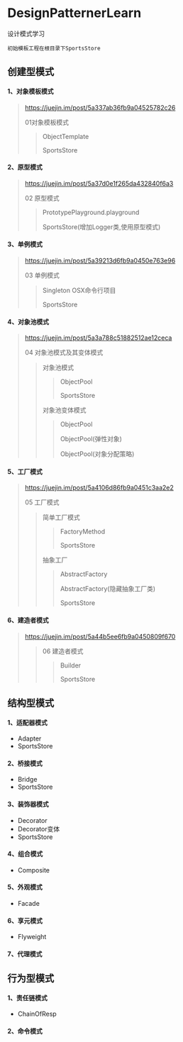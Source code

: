# DesignPatternerLearn
设计模式学习

~~~
初始模板工程在根目录下SportsStore
~~~

## 创建型模式
#### 1、对象模板模式 
> <https://juejin.im/post/5a337ab36fb9a04525782c26>
> 
> 01对象模板模式
> 
> >  ObjectTemplate
> > 
> >  SportsStore

#### 2、原型模式
> <https://juejin.im/post/5a37d0e1f265da432840f6a3>
> 
> 02 原型模式
> 
> > PrototypePlayground.playground
> > 
> > SportsStore(增加Logger类,使用原型模式)

#### 3、单例模式
> <https://juejin.im/post/5a39213d6fb9a0450e763e96>
> 
> 03 单例模式
> 
> > Singleton OSX命令行项目
> > 
> > SportsStore

#### 4、对象池模式
> <https://juejin.im/post/5a3a788c51882512ae12ceca>
> 
> 04 对象池模式及其变体模式
> 
> >对象池模式
> >
> > > ObjectPool
> > > 
> > > SportsStore
> > 
> > 对象池变体模式
> > 
> > >ObjectPool
> > >
> > >ObjectPool(弹性对象)
> > >
> > >ObjectPool(对象分配策略)

#### 5、工厂模式

> <https://juejin.im/post/5a4106d86fb9a0451c3aa2e2>
> 
> 05 工厂模式
> 
> > 简单工厂模式
> > 
> > > FactoryMethod
> > > 
> > > SportsStore
> > 
> > 抽象工厂
> > >
> > >AbstractFactory
> > >
> > >AbstractFactory(隐藏抽象工厂类)
> > >
> > >SportsStore

#### 6、建造者模式

> <https://juejin.im/post/5a44b5ee6fb9a0450809f670>
> > 06 建造者模式
> > 
> > > Builder
> > > 
> > > SportsStore
> > > 

## 结构型模式

#### 1、适配器模式

* Adapter
* SportsStore

#### 2、桥接模式

* Bridge
* SportsStore

#### 3、装饰器模式

* Decorator
* Decorator变体
* SportsStore

#### 4、组合模式

* Composite

#### 5、外观模式

* Facade

#### 6、享元模式

* Flyweight

#### 7、代理模式

## 行为型模式

#### 1、责任链模式

* ChainOfResp

#### 2、命令模式
